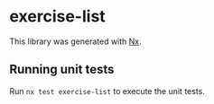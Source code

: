 # exercise-list

This library was generated with [Nx](https://nx.dev).

## Running unit tests

Run `nx test exercise-list` to execute the unit tests.
